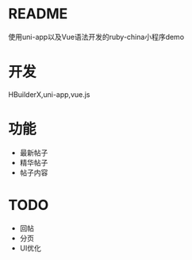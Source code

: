 # README

使用uni-app以及Vue语法开发的ruby-china小程序demo

# 开发
HBuilderX,uni-app,vue.js

# 功能
* 最新帖子
* 精华帖子
* 帖子内容

# TODO
* 回帖
* 分页
* UI优化